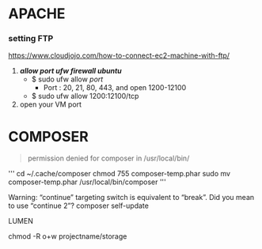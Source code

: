 # APACHE

### setting FTP
https://www.cloudjojo.com/how-to-connect-ec2-machine-with-ftp/<br>
1. ***allow port ufw firewall ubuntu***
   - $ sudo ufw allow *port*
     - Port : 20, 21, 80, 443, and open 1200-12100
   - $ sudo ufw allow 1200:12100/tcp
2.  open your VM port

# COMPOSER

> permission denied for composer in /usr/local/bin/

'''
cd ~/.cache/composer
chmod 755 composer-temp.phar
sudo mv composer-temp.phar /usr/local/bin/composer
'''

Warning: “continue” targeting switch is equivalent to “break”. Did you mean to use “continue 2”?
composer self-update



LUMEN

chmod -R o+w projectname/storage
